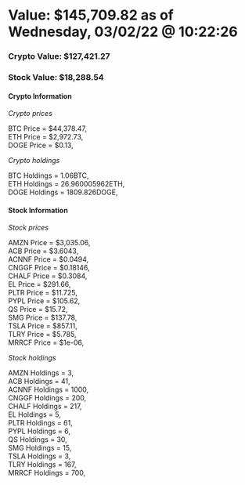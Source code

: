 # Value: $145,709.82 as of Wednesday, 03/02/22 @ 10:22:26 

### Crypto Value: $127,421.27

### Stock Value: $18,288.54

#### Crypto Information 
*Crypto prices* 

BTC Price = $44,378.47,  
ETH Price = $2,972.73,  
DOGE Price = $0.13,  


*Crypto holdings* 

BTC Holdings = 1.06BTC,  
ETH Holdings = 26.960005962ETH,  
DOGE Holdings = 1809.826DOGE,  


#### Stock Information 

*Stock prices* 

AMZN Price = $3,035.06,  
ACB Price = $3.6043,  
ACNNF Price = $0.0494,  
CNGGF Price = $0.18146,  
CHALF Price = $0.3084,  
EL Price = $291.66,  
PLTR Price = $11.725,  
PYPL Price = $105.62,  
QS Price = $15.72,  
SMG Price = $137.78,  
TSLA Price = $857.11,  
TLRY Price = $5.785,  
MRRCF Price = $1e-06,  


*Stock holdings* 

AMZN Holdings = 3,  
ACB Holdings = 41,  
ACNNF Holdings = 1000,  
CNGGF Holdings = 200,  
CHALF Holdings = 217,  
EL Holdings = 5,  
PLTR Holdings = 61,  
PYPL Holdings = 6,  
QS Holdings = 30,  
SMG Holdings = 15,  
TSLA Holdings = 3,  
TLRY Holdings = 167,  
MRRCF Holdings = 700,  


